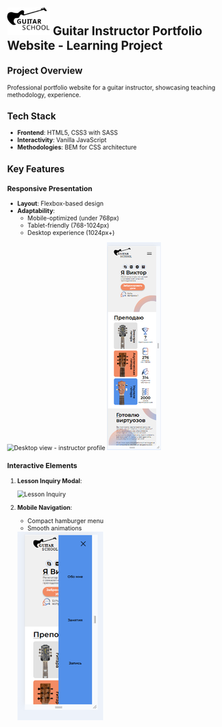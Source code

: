 # <img src="icons/logo.svg" width="100" alt="Guitar Instructor Logo">  Guitar Instructor Portfolio Website - Learning Project 

## Project Overview
Professional portfolio website for a guitar instructor, showcasing teaching methodology, experience.

## Tech Stack
- **Frontend**: HTML5, CSS3 with SASS
- **Interactivity**: Vanilla JavaScript
- **Methodologies**: BEM for CSS architecture

## Key Features

### Responsive Presentation
- **Layout**: Flexbox-based design
- **Adaptability**: 
  - Mobile-optimized (under 768px)
  - Tablet-friendly (768-1024px)
  - Desktop experience (1024px+)

<div>
  <img src="img/screenshot/desktop1.bmp" width="45%" alt="Desktop view - instructor profile">
  <img src="img/screenshot/mobile1.bmp" width="25%" alt="Mobile view - teaching approach">  
</div>

### Interactive Elements
1. **Lesson Inquiry Modal**:

   ![Lesson Inquiry](img/screenshot/modal.bmp "Lesson request dialog")

2. **Mobile Navigation**:
   - Compact hamburger menu
   - Smooth animations

   <img src="img/screenshot/humburger.bmp" width="200" alt="Mobile navigation menu">




